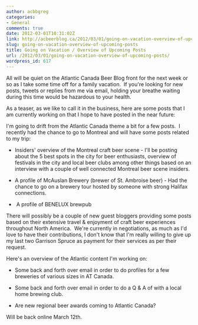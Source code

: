 ```yaml
---
author: acbbgreg
categories:
- General
comments: true
date: 2012-03-01T10:31:02Z
link: http://acbeerblog.ca/2012/03/01/going-on-vacation-overview-of-upcoming-posts/
slug: going-on-vacation-overview-of-upcoming-posts
title: Going on Vacation / Overview of Upcoming Posts
url: /2012/03/01/going-on-vacation-overview-of-upcoming-posts/
wordpress_id: 617
---
```


All will be quiet on the Atlantic Canada Beer Blog front for the next week or so as I take some time off for a family vacation.  If you're looking for new posts, tweets or replies from me via email, holding your breathe waiting during this time would be hazardous to your health.

As a teaser, as we like to call it in the business, here are some posts that I am currently working on that I hope to have posted in the near future:

I'm going to drift from the Atlantic Canada theme a bit for a few posts.  I recently had the chance to go to Montreal and will have some posts related to my trip:



	
  * Insiders' overview of the Montreal craft beer scene - I'll be posting about the 5 best spots in the city for beer enthusiasts, overview of festivals in the city and local beer clubs among other things based on an interview with a couple of well connected Montreal beer scene insiders.

	
  * A profile of McAuslan Brewery (brewer of St. Ambroise beer) - Had the chance to go on a brewery tour hosted by someone with strong Halifax connections.

	
  *  A profile of BENELUX brewpub


There will possibly be a couple of new guest bloggers providing some posts based on their extensive travel & enjoyment of craft beer experiences throughout North America.  We're currently in negotiations, as much as I'd love to have their contributions, I don't know that I'm really willing to give up my last two Garrison Spruce as payment for their services as per their request.

Here's an overview of the Atlantic content I'm working on:

	
  * Some back and forth over email in order to do profiles for a few breweries of various sizes in AT Canada.

	
  * Some back and forth over email in order to do a Q & A of with a local home brewing club.

	
  * Are new regional beer awards coming to Atlantic Canada?


Will be back online March 12th.

